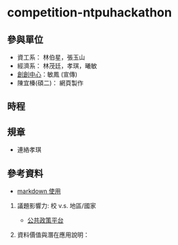 # competition-ntpuhackathon

## 參與單位

- 資工系： 林伯星，張玉山
- 經濟系： 林茂廷，孝琪，曦敏
- [創創中心](https://www.cie.ntpu.edu.tw/)：敏鳳 (宣傳)
- 陳宜榛(碩二)： 網頁製作

## 時程

## 規章

- 連絡孝琪

## 參考資料

- [markdown 使用](https://github.com/adam-p/markdown-here/wiki/Markdown-Cheatsheet)

1. 議題影響力: 校 v.s. 地區/國家
    - [公共政策平台](https://join.gov.tw/index)

2. 資料價值與潛在應用說明：
